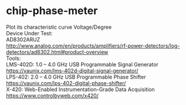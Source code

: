 # chip-phase-meter
Plot its characteristic curve Voltage/Degree  
Device Under Test:  
AD8302ARUZ  
http://www.analog.com/en/products/amplifiers/rf-power-detectors/log-detectors/ad8302.html#product-overview  
Tools:  
LMS-402D: 1.0 – 4.0 GHz USB Programmable Signal Generator  
https://vaunix.com/lms-402d-digital-signal-generator/  
LPS-402: 2.0 – 4.0 GHz USB Programmable Phase Shifter  
https://vaunix.com/lps-402-digital-phase-shifter/  
X-420: Web-Enabled Instrumentation-Grade Data Acquisition  
https://www.controlbyweb.com/x420/  

